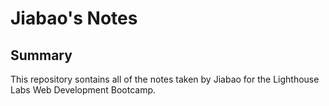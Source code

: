 # Jiabao's Notes
## Summary

This repository sontains all of the notes taken by Jiabao for the Lighthouse Labs Web Development Bootcamp.